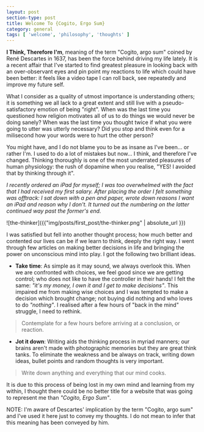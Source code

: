 ```yaml
---
layout: post
section-type: post
title: Welcome To {Cogito, Ergo Sum}
category: general
tags: [ 'welcome', 'philosophy', 'thoughts' ]
---
```


**I Think, Therefore I'm**, meaning of the term "Cogito, argo sum" coined by René Descartes in 1637, has been 
the force behind driving my life lately. It is a recent affair that I've started to find greatest pleasure in looking back
with an over-observant eyes and pin point my reactions to life which could have been better: it feels like a video tape
I can roll back, see repeatedly and improve my future self. 

What I consider as a quality of utmost importance is understanding others; it is something we all lack to a great extent and
still live with a pseudo-satisfactory emotion of being "right". When was the last time you questioned how religion motivates 
all of us to do things we would never be doing sanely? When was the last time you thought twice if what you were going to utter
was utterly necessary? Did you stop and think even for a milisecond how your words were to hurt the other person?

You might have, and I do not blame you to be as insane as I've been... or rather I'm. I used to do a lot of mistakes but now...
I think, and therefore I've changed. Thinking thoroughly is one of the most underrated pleasures of human physiology: the rush
of dopamine when you realise, "YES! I avoided that by thinking through it".

*I recently ordered an iPad for myself; I was too overwhelmed with the fact that I had received my first salary. After placing 
the order I felt something was offtrack: I sat down with a pen and paper, wrote down reasons I want an iPad and reason why I don't.
It turned out the numbering on the latter continued way past the former's end.*

![the-thinker]({{"img/posts/first_post/the-thinker.png" | absolute_url }})

I was satisfied but fell into another thought process; how much better and contented our lives can be if we learn to 
think, deeply the right way. I went through few articles on making better decisions in life and bringing the power on unconscious
mind into play. I got the following two brilliant ideas.

- **Take time**: As simple as it may sound, we always  overlook this. When we are confronted with choices, we feel good since we are
getting control; who does not like to have the controller in their hands! I felt the same: *"it's my money, I own it and I get to make
decisions"*. This impaired me from making wise choices and I was tempted to make a decision which brought change; not buying did nothing
and who loves to do *"nothing"*. I realised after a few hours of "back in the mind" struggle, I need to rethink.

> Contemplate for a few hours before arriving at a conclusion, or reaction.

- **Jot it down**: Writing aids the thinking process in myriad manners; our brains aren't made with photographic memories  but they are
great think tanks. To eliminate the weakness and be always on track, writing down ideas, bullet points and random thoughts is very important.

> Write down anything and everything that our mind cooks.

It is due to this process of being lost in my own mind and learning from my within, I thought there could be no better title
for a website that was going to represent me than *"Cogito, Ergo Sum"*. 

NOTE: I'm aware of Descartes' implication by the term "Cogito, argo sum" and I've used it here just to convey my thoughts. I do not
mean to infer that this meaning has been conveyed by him.

 